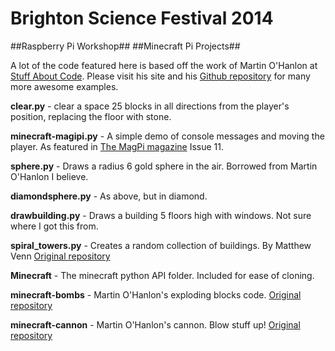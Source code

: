 Brighton Science Festival 2014
==============================

##Raspberry Pi Workshop##
##Minecraft Pi Projects##

A lot of the code featured here is based off the work of Martin O'Hanlon at [Stuff About Code](http://www.stuffaboutcode.com/). Please visit his site and his [Github repository](https://github.com/martinohanlon) for many more awesome examples.

**clear.py** - clear a space 25 blocks in all directions from the player's position, replacing the floor with stone.

**minecraft-magipi.py** - A simple demo of console messages and moving the player. As featured in [The MagPi magazine](http://www.themagpi.com/issue/issue-11/) Issue 11.

**sphere.py** - Draws a radius 6 gold sphere in the air. Borrowed from Martin O'Hanlon I believe.

**diamondsphere.py** - As above, but in diamond.

**drawbuilding.py** - Draws a building 5 floors high with windows. Not sure where I got this from.

**spiral_towers.py** - Creates a random collection of buildings. By Matthew Venn [Original repository](https://github.com/mattvenn/minecraft-pi)

**Minecraft** - The minecraft python API folder. Included for ease of cloning.

**minecraft-bombs** - Martin O'Hanlon's exploding blocks code. [Original repository](https://github.com/martinohanlon/minecraft-bombs)

**minecraft-cannon** - Martin O'Hanlon's cannon. Blow stuff up! [Original repository](https://github.com/martinohanlon/minecraft-cannon)